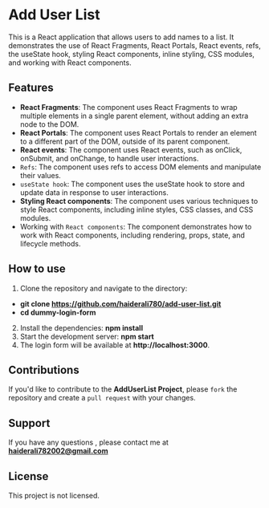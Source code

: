 # Add User List
This is a React application that allows users to add names to a list. It demonstrates the use of React Fragments, React Portals, React events, refs, the useState hook, styling React components, inline styling, CSS modules, and working with React components.
## Features
- **React Fragments**: The component uses React Fragments to wrap multiple elements in a single parent element, without adding an extra node to the DOM.
- **React Portals**: The component uses React Portals to render an element to a different part of the DOM, outside of its parent component.
- **React events**: The component uses React events, such as onClick, onSubmit, and onChange, to handle user interactions.
- `Refs`: The component uses refs to access DOM elements and manipulate their values.
- `useState hook`: The component uses the useState hook to store and update data in response to user interactions.
- **Styling React components**: The component uses various techniques to style React components, including inline styles, CSS classes, and CSS modules.
- Working with `React components`: The component demonstrates how to work with React components, including rendering, props, state, and lifecycle methods.
## How to use
1. Clone the repository and navigate to the directory:
- **git clone https://github.com/haiderali780/add-user-list.git**
- **cd dummy-login-form**
2. Install the dependencies:
**npm install**
3. Start the development server:
**npm start**
4. The login form will be available at **http://localhost:3000**.

## Contributions

If you'd like to contribute to the **AddUserList Project**, please `fork` the repository and create a `pull request` with your changes.



## Support
If you have any questions , please contact me at **haiderali782002@gmail.com**

## License
This project is not licensed.

